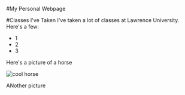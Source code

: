 #My Personal Webpage 

#Classes I've Taken 
I've taken a lot of classes at Lawrence University. Here's a few:

- 1
- 2
- 3


Here's a picture of a horse

![cool horse](https://cdn.britannica.com/96/1296-050-4A65097D/gelding-bay-coat.jpg)


ANother picture 

